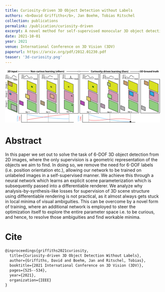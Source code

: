 ```yaml
---
title: Curiosity-driven 3D Object Detection without Labels
authors: <b>David Griffiths</b>, Jan Boehm, Tobias Ritschel
collection: publications
permalink: /publication/curiosity-driven
excerpt: A novel method for self-supervised monocular 3D object detection. This is achieved through differentiable rendering and a GAN-like critic loss.
date: 2021-10-01
year: 2021
venue: International Conference on 3D Vision (3DV)
paperurl: https://arxiv.org/pdf/2012.01230.pdf
teaser: '3d-curiosity.png'
---
```


![](/images/publications/3d_curiosity_concept.png)

# Abstract

In this paper we set out to solve the task of 6-DOF 3D object detection from 2D images, where the only supervision is a geometric representation of the objects we aim to find. In doing so, we remove the need for 6-DOF labels (i.e. position  orientation etc.), allowing our network to be trained on unlabeled images in a self-supervised manner. We achieve this through a neural network which learns an explicit scene parameterization which is subsequently passed into a differentiable renderer. We analyze why analysis-by-synthesis-like losses for supervision of 3D scene structure using differentiable rendering is not practical, as it almost always gets stuck in local minima of visual ambiguities. This can be overcome by a novel form of training, where an additional network is employed to steer the optimization itself to explore the entire parameter space i.e. to be curious, and hence, to resolve those ambiguities and find workable minima.

# Cite

```
@inproceedings{griffiths2021curiosity,
  title={Curiosity-driven 3D Object Detection Without Labels},
  author={Griffiths, David and Boehm, Jan and Ritschel, Tobias},
  booktitle={2021 International Conference on 3D Vision (3DV)},
  pages={525--534},
  year={2021},
  organization={IEEE}
}
```